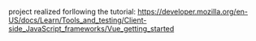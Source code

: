 project realized forllowing the tutorial: https://developer.mozilla.org/en-US/docs/Learn/Tools_and_testing/Client-side_JavaScript_frameworks/Vue_getting_started
